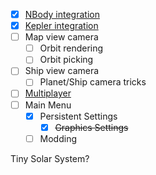  - [x] [NBody integration](Physics/Integration.md)
 - [x] [Kepler integration](Physics/Kepler.md)
 - [ ] Map view camera
	 - [ ] Orbit rendering
	 - [ ] Orbit picking
 - [ ] Ship view camera
	 - [ ] Planet/Ship camera tricks
 - [ ] [Multiplayer](./Multiplayer/Frameworks.md)
 - [ ] Main Menu
	 - [x] Persistent Settings
		 - [x] ~~Graphics Settings~~
	 - [ ] Modding

Tiny Solar System?
